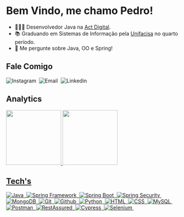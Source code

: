 # Bem Vindo, me chamo Pedro!

- 👨🏽‍💻 Desenvolvedor Java na [Act Digital](https://www.linkedin.com/company/act-digital/mycompany/).
- 📚 Graduando em Sistemas de Informação pela [Unifacisa](https://www.unifacisa.edu.br/home) no quarto período.
- 💬 Me pergunte sobre Java, OO e Spring!

## Fale Comigo
![[Instagram](https://instagram.com/ppedropereiraa)](https://img.shields.io/badge/-Instagram-%23E4405F?style=for-the-badge&logo=instagram&logoColor=white)&nbsp;
![[Email](mailto:pedropereira2312@gmail.com)](https://img.shields.io/badge/E--mail-D14836?style=for-the-badge&logo=gmail&logoColor=white)&nbsp;
![[Linkedin](https://www.linkedin.com/in/ppedropereiraa)](https://img.shields.io/badge/-LinkedIn-%230077B5?style=for-the-badge&logo=linkedin&logoColor=white)&nbsp;

## Analytics
<div>
  <a href="https://github.com/pedrohpdo">
  <img height="150" src="https://github-readme-stats.vercel.app/api?username=pedrohpdo&show_icons=true&theme=dracula&include_all_commits=true&count_private=true"/>
  <img height="150em" src="https://github-readme-stats.vercel.app/api/top-langs/?username=pedrohpdo&layout=compact&langs_count=7&theme=dracula"/>
</div>
    
## Tech's

![Java](https://img.shields.io/badge/Java-ED8B00?style=for-the-badge&logo=coffeescript&logoColor=white)&nbsp;
![Spring Framework](https://img.shields.io/badge/Spring_Framework-6DB33F?style=for-the-badge&logo=spring&logoColor=white)&nbsp;
![Spring Boot](https://img.shields.io/badge/Spring_Boot-6DB33F?style=for-the-badge&logo=springboot&logoColor=white)&nbsp;
![Spring Security](https://img.shields.io/badge/Spring_Security-6DB33F?style=for-the-badge&logo=springsecurity&logoColor=white)&nbsp;
![MongoDB](https://img.shields.io/badge/MongoDB-4EA94B?style=for-the-badge&logo=mongodb&logoColor=white)&nbsp;
![Git](https://img.shields.io/badge/Git-E34F26?style=for-the-badge&logo=git&logoColor=white)&nbsp;
![Github](https://img.shields.io/badge/Github-000000?style=for-the-badge&logo=github&logoColor=white)&nbsp;
![Python](https://img.shields.io/badge/Python-3776AB?style=for-the-badge&logo=python&logoColor=white)&nbsp;
![HTML](https://img.shields.io/badge/HTML5-E34F26?style=for-the-badge&logo=html5&logoColor=white)&nbsp;
![CSS](https://img.shields.io/badge/CSS3-1572B6?style=for-the-badge&logo=css3&logoColor=white)&nbsp;
![MySQL](https://img.shields.io/badge/MySQL-00000F?style=for-the-badge&logo=mysql&logoColor=white)&nbsp;
![Postman](https://img.shields.io/badge/Postman-FF6C37?style=for-the-badge&logo=postman&logoColor=white)&nbsp;
![RestAssured](https://img.shields.io/badge/RestAssured-4EA94B?style=for-the-badge&logo=globe&logoColor=white)&nbsp;
![Cypress](https://img.shields.io/badge/Cypress-4B7B5B?style=for-the-badge&logo=cypress&logoColor=white)&nbsp;
![Selenium](https://img.shields.io/badge/Selenium-2F7ED8?style=for-the-badge&logo=selenium&logoColor=white)&nbsp;



